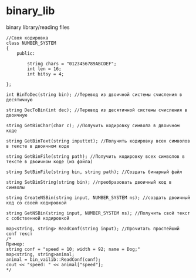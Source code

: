 # binary_lib
binary library/reading files

	//Своя кодировка
	class NUMBER_SYSTEM
	{
		public:

			string chars = "0123456789ABCDEF";
			int len = 16;
			int bitsy = 4;

	};

	int BinToDec(string bin); //Перевод из двоичной системы счисления в десятичную

	string DecToBin(int dec); //Перевод из десятичной системы счисления в двоичную

	string GetBinChar(char c); //Получить кодировку символа в двоичном коде

	string GetBinText(string inputtxt); //Получить кодировку всех символов в тексте в двоичном коде

	string GetBinFile(string path); //Получить кодировку всех символов в тексте в двоичном коде (из файла)

	string SetBinFile(string bin, string path); //Создать бинарный файл

	string SetBinString(string bin); //преобразовать двоичный код в символы

	string CreateNSBin(string input, NUMBER_SYSTEM ns); //создать двоичный код со своей кодировкой

	string GetNSBin(string input, NUMBER_SYSTEM ns); //Получить свой текст с собственной кодировкой
	
	map<string, string> ReadConf(string input); //Прочитать простейший conf текст
	/*
	Пример:
	string conf = "speed = 10; width = 92; name = Dog;"
	map<string, string>animal;
	animal = bin_vailib::ReadConf(conf);
	cout << "speed: " << animal["speed"];
	*/
